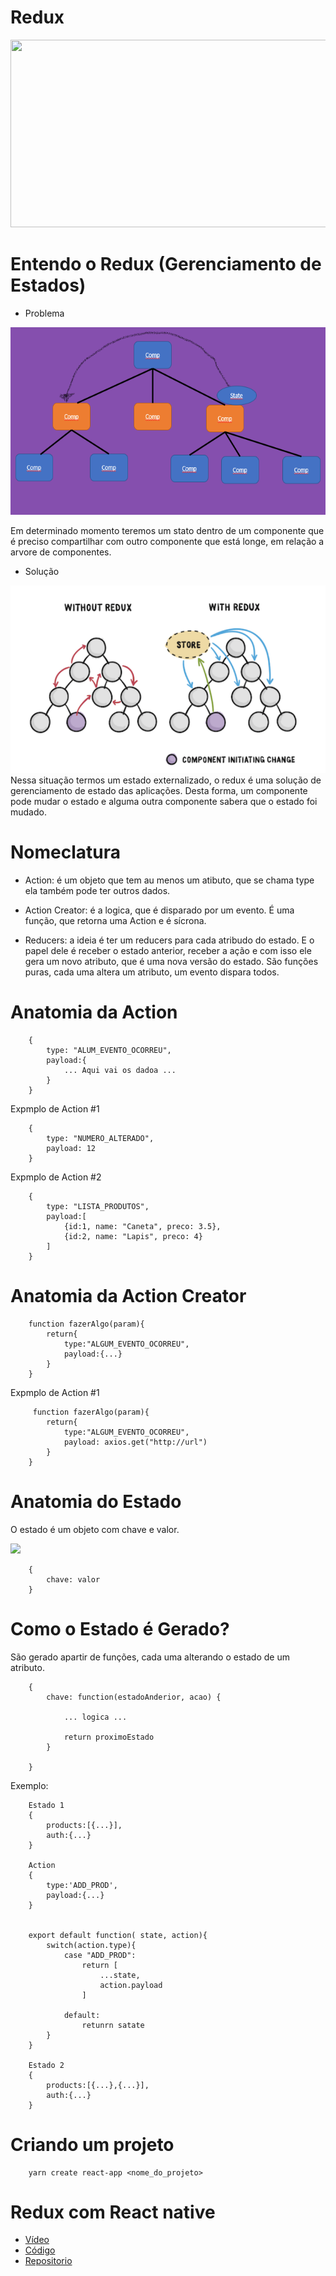 # Redux

<img width="600px" height="300px" src="https://blog-geek-midia.s3.amazonaws.com/wp-content/uploads/2021/01/06115555/redux-logo.png"/>

# Entendo o Redux (Gerenciamento de Estados)

- Problema

<img width="600px" height="300px" src="./img/00.png">

Em determinado momento teremos um stato dentro de um componente que é preciso compartilhar com outro componente que está longe, em relação a arvore de componentes.

- Solução
<img width="600px" height="300px" src="./img/01.png">
Nessa situação termos um estado externalizado, o redux é uma solução de gerenciamento de estado das aplicações.
Desta forma, um componente pode mudar o estado e alguma outra componente sabera que o estado foi mudado.

# Nomeclatura 

- Action: é um objeto que tem au menos um atibuto, que se chama type ela também pode ter outros dados.
  
- Action Creator: é a logica, que é disparado por um evento. É uma função, que retorna uma Action e é sícrona.
  
- Reducers: a ideia é ter um reducers para cada atribudo do estado. E o papel dele é receber o estado anterior, receber a ação e com isso ele gera um novo atributo, que é uma nova versão do estado.
  São funções puras, cada uma altera um atributo, um evento dispara todos.


# Anatomia da Action

        {
            type: "ALUM_EVENTO_OCORREU",
            payload:{
                ... Aqui vai os dadoa ...
            }
        }

Expmplo de Action #1

        {
            type: "NUMERO_ALTERADO",
            payload: 12
        }

Expmplo de Action #2

        {
            type: "LISTA_PRODUTOS",
            payload:[
                {id:1, name: "Caneta", preco: 3.5},
                {id:2, name: "Lapis", preco: 4}
            ]
        }

# Anatomia da Action Creator


        function fazerAlgo(param){
            return{
                type:"ALGUM_EVENTO_OCORREU",
                payload:{...}
            }
        }

Expmplo de Action #1

         function fazerAlgo(param){
            return{
                type:"ALGUM_EVENTO_OCORREU",
                payload: axios.get("http://url")
            }
        }

# Anatomia do Estado

O estado é um objeto com chave e valor.

<div width="400px">

![](https://redux.js.org/assets/images/ReduxDataFlowDiagram-49fa8c3968371d9ef6f2a1486bd40a26.gif)

</div>

        {
            chave: valor
        }

# Como o Estado é Gerado?

São gerado apartir de funções, cada uma alterando o estado de um atributo.

        {
            chave: function(estadoAnderior, acao) {

                ... logica ...

                return proximoEstado
            }

        }

Exemplo:


        Estado 1
        {
            products:[{...}],
            auth:{...}
        }

        Action
        {
            type:'ADD_PROD',
            payload:{...}
        }


        export default function( state, action){
            switch(action.type){
                case "ADD_PROD":
                    return [
                        ...state,
                        action.payload
                    ]
                
                default:
                    retunrn satate
            }
        }

        Estado 2
        {
            products:[{...},{...}],
            auth:{...}
        }

# Criando um projeto 

        yarn create react-app <nome_do_projeto>

# Redux com React native

- <a href="https://www.youtube.com/watch?v=Ax3N5rm28x8">Vídeo</a>
- <a href="https://gitlab1s.com/wesley.silva/projeto-filmes-redux/-/blob/HEAD/App.js">Código</a>
- <a href="https://gitlab.com/wesley.silva/projeto-filmes-redux">Repositorio</a>
